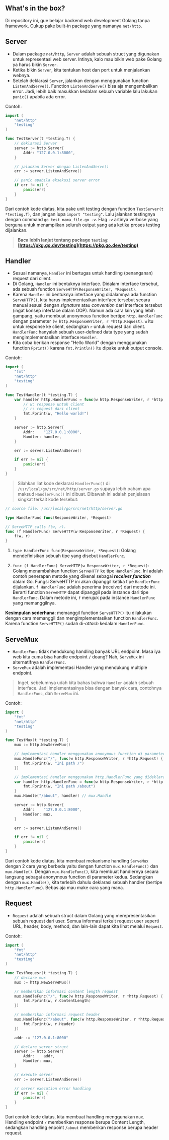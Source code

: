 ## What's in the box?

Di repository ini, gue belajar backend web development Golang tanpa framework. Cukup pake built-in package yang namanya `net/http`.

## Server

- Dalam package `net/http`, `Server` adalah sebuah struct yang digunakan untuk representasi web server. Intinya, kalo mau bikin web pake Golang ya harus bikin `Server`.
- Ketika bikin `Server`, kita tentukan host dan port untuk menjalankan webnya.
- Setelah deklarasi `Server`, jalankan dengan menggunakan function `ListenAndServe()`. Function `ListenAndServe()` bisa aja mengembalikan error. Jadi, lebih baik masukkan kedalam sebuah variable lalu lakukan `panic()` apabila ada error.

Contoh:

```go
import (
	"net/http"
	"testing"
)

func TestServer(t *testing.T) {
	// deklarasi Server
	server := http.Server{
		Addr: "127.0.0.1:8000",
	}

	// jalankan Server dengan ListenAndServe()
	err := server.ListenAndServe()

    // panic apabila eksekusi server error
	if err != nil {
		panic(err)
	}
}
```

Dari contoh kode diatas, kita pake unit testing dengan function `TestServer(t *testing.T)`, dan jangan lupa `import "testing"`. Lalu jalankan testingnya dengan command `go test nama_file.go -v`. Flag `-v` artinya verbose yang berguna untuk menampilkan seluruh output yang ada ketika proses testing dijalankan.

> **Baca lebih lanjut tentang package `testing`: [https://pkg.go.dev/testing](https://pkg.go.dev/testing)**

## Handler

- Sesuai namanya, `Handler` ini bertugas untuk handling (penanganan) request dari client.
- Di Golang, `Handler` ini bentuknya interface. Didalam interface tersebut, ada sebuah function `ServeHTTP(ResponseWriter, *Request)`.
- Karena `Handler` ini bentuknya interface yang didalamnya ada function `ServeHTTP()`, kita harus implementasikan interface tersebut secara manual sesuai dengan *signature* atau *convention* dari interface tersebut (ingat konsep interface dalam OOP). Namun ada cara lain yang lebih gampang, yaitu membuat anonymous function bertipe `http.HandlerFunc` dengan parameter `(w http.ResponseWriter, r *http.Request)`. `w` itu untuk response ke client, sedangkan `r` untuk request dari client. `HandlerFunc` hanyalah sebuah user-defined data type yang sudah mengimplementasikan interface `Handler`.
- Kita coba berikan response "Hello World" dengan menggunakan function `Fprint()` karena `fmt.Println()` itu dipake untuk output console.

Contoh:

```go
import (
	"fmt"
	"net/http"
	"testing"
)

func TestHandler(t *testing.T) {
	var handler http.HandlerFunc = func(w http.ResponseWriter, r *http.Request) {
		// w: response untuk client
		// r: request dari client
		fmt.Fprint(w, "Hello world!")
	}

	server := http.Server{
		Addr:    "127.0.0.1:8000",
		Handler: handler,
	}

	err := server.ListenAndServe()

	if err != nil {
		panic(err)
	}
}
```


> Silahkan liat kode deklarasi `HandlerFunc()` di `/usr/local/go/src/net/http/server.go` supaya lebih paham apa maksud `HandlerFunc()` ini dibuat. Dibawah ini adalah penjelasan singkat terkait kode tersebut:


```go
// source file: /usr/local/go/src/net/http/server.go

type HandlerFunc func(ResponseWriter, *Request)

// ServeHTTP calls f(w, r).
func (f HandlerFunc) ServeHTTP(w ResponseWriter, r *Request) {
	f(w, r)
}
```

1. `type HandlerFunc func(ResponseWriter, *Request)`: Golang mendefinisikan sebuah tipe yang disebut `HandlerFunc`.

2. `func (f HandlerFunc) ServeHTTP(w ResponseWriter, r *Request)`: Golang menambahkan function `ServeHTTP` ke tipe `HandlerFunc`. Ini adalah contoh penerapan metode yang dikenal sebagai ***receiver function*** dalam Go. Fungsi ServeHTTP ini akan dipanggil ketika tipe `HandlerFunc` dijalankan. `f HandlerFunc` adalah penerima (receiver) dari metode ini. Berarti function `ServeHTTP` dapat dipanggil pada instance dari tipe `HandlerFunc`. Dalam metode ini, `f` merujuk pada instance `HandlerFunc` yang memanggilnya.

**Kesimpulan sederhana**: memanggil function `ServeHTTP()` itu dilakukan dengan cara memanggil dan mengimplementasikan function `HandlerFunc`. Karena function `ServeHTTP()` sudah di-*attach* kedalam `HandlerFunc`.

## ServeMux

- `HandlerFunc` tidak mendukung handling banyak URL endpoint. Masa iya web kita cuma bisa handle endpoint `/` doang? Nah, `ServeMux` ini alternatifnya `HandlerFunc`.
- `ServeMux` adalah implementasi Handler yang mendukung multiple endpoint.

> Inget, sebelumnya udah kita bahas bahwa `Handler` adalah sebuah interface. Jadi implementasinya bisa dengan banyak cara, contohnya `HandlerFunc`, dan `ServeMux` ini.

Contoh:

```go
import (
	"fmt"
	"net/http"
	"testing"
)

func TestMux(t *testing.T) {
	mux := http.NewServeMux()

	// implementasi handler menggunakan anonymous function di parameter kedua
	mux.HandleFunc("/", func(w http.ResponseWriter, r *http.Request) { // mux.HandleFunc
		fmt.Fprint(w, "Ini path /")
	})

	// implementasi handler menggunakan http.HandlerFunc yang dideklarasi terlebih dahulu
	var handler http.HandlerFunc = func(w http.ResponseWriter, r *http.Request) {
		fmt.Fprint(w, "Ini path /about")
	}
	mux.Handle("/about", handler) // mux.Handle

	server := http.Server{
		Addr:    "127.0.0.1:8000",
		Handler: mux,
	}

	err := server.ListenAndServe()

	if err != nil {
		panic(err)
	}
}
```

Dari contoh kode diatas, kita membuat mekanisme handling `ServeMux` dengan 2 cara yang berbeda yaitu dengan function `mux.HandleFunc()` dan `mux.Handle()`. Dengan `mux.HandleFunc()`, kita membuat handlernya secara langsung sebagai anonymous function di parameter kedua. Sedangkan dengan `mux.Handle()`, kita terlebih dahulu deklarasi sebuah handler (bertipe `http.HandlerFunc`). Bebas aja mau make cara yang mana.

## Request

- `Request` adalah sebuah struct dalam Golang yang merepresentasikan sebuah request dari user. Semua informasi terkait request user seperti URL, header, body, method, dan lain-lain dapat kita lihat melalui `Request`.

Contoh:

```go
import (
	"fmt"
	"net/http"
	"testing"
)

func TestRequesr(t *testing.T) {
	// declare mux
	mux := http.NewServeMux()

	// memberikan informasi content length request
	mux.HandleFunc("/", func(w http.ResponseWriter, r *http.Request) {
		fmt.Fprint(w, r.ContentLength)
	})

	// memberikan informasi request header
	mux.HandleFunc("/about", func(w http.ResponseWriter, r *http.Request) {
		fmt.Fprint(w, r.Header)
	})

	addr := "127.0.0.1:8000"

	// declare server struct
	server := http.Server{
		Addr:    addr,
		Handler: mux,
	}

	// execute server
	err := server.ListenAndServe()

	// server execution error handling
	if err != nil {
		panic(err)
	}
}
```

Dari contoh kode diatas, kita membuat handling menggunakan `mux`. Handling endpoint `/` memberikan response berupa Content Length, sedangkan handling enpoint `/about` memberikan response berupa header request.